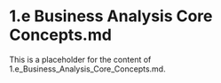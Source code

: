 # 1.e Business Analysis Core Concepts.md

This is a placeholder for the content of 1.e_Business_Analysis_Core_Concepts.md.